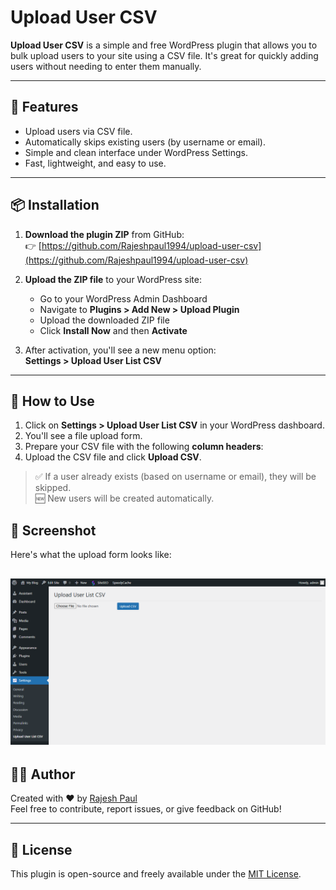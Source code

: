 # Upload User CSV

**Upload User CSV** is a simple and free WordPress plugin that allows you to bulk upload users to your site using a CSV file. It's great for quickly adding users without needing to enter them manually.

---

## 🚀 Features

- Upload users via CSV file.
- Automatically skips existing users (by username or email).
- Simple and clean interface under WordPress Settings.
- Fast, lightweight, and easy to use.

---

## 📦 Installation

1. **Download the plugin ZIP** from GitHub:  
   👉 [https://github.com/Rajeshpaul1994/upload-user-csv](https://github.com/Rajeshpaul1994/upload-user-csv)

2. **Upload the ZIP file** to your WordPress site:  
   - Go to your WordPress Admin Dashboard  
   - Navigate to **Plugins > Add New > Upload Plugin**  
   - Upload the downloaded ZIP file  
   - Click **Install Now** and then **Activate**

3. After activation, you'll see a new menu option:  
   **Settings > Upload User List CSV**

---

## 📁 How to Use

1. Click on **Settings > Upload User List CSV** in your WordPress dashboard.
2. You'll see a file upload form.
3. Prepare your CSV file with the following **column headers**:
4. Upload the CSV file and click **Upload CSV**.

> ✅ If a user already exists (based on username or email), they will be skipped.  
> 🆕 New users will be created automatically.

## 📸 Screenshot

Here's what the upload form looks like:

![Upload Form Screenshot](screenshot.png)
---

## 🧑‍💻 Author

Created with ❤️ by [Rajesh Paul](https://github.com/Rajeshpaul1994)  
Feel free to contribute, report issues, or give feedback on GitHub!

---

## 📄 License

This plugin is open-source and freely available under the [MIT License](LICENSE).


